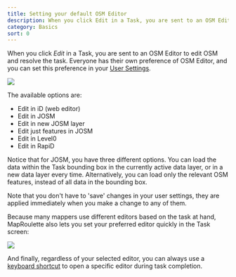```yaml
---
title: Setting your default OSM Editor
description: When you click Edit in a Task, you are sent to an OSM Editor to edit OSM and resolve the task. Everyone has their own preference of OSM Editor, and you can set this preference in your User Settings.
category: Basics
sort: 0
---
```


When you click _Edit_ in a Task, you are sent to an OSM Editor to edit OSM and resolve the task. Everyone has their own preference of OSM Editor, and you can set this preference in your [User Settings](https://maproulette.org/user/profile).

![](https://user-images.githubusercontent.com/120452/66152834-d722ff80-e609-11e9-8eb2-0b7b6072deed.png)

The available options are:

- Edit in iD (web editor)
- Edit in JOSM
- Edit in new JOSM layer
- Edit just features in JOSM
- Edit in Level0
- Edit in RapiD

Notice that for JOSM, you have three different options. You can load the data within the Task bounding box in the currently active data layer, or in a new data layer every time. Alternatively, you can load only the relevant OSM features, instead of all data in the bounding box.

Note that you don't have to 'save' changes in your user settings, they are applied immediately when you make a change to any of them.

Because many mappers use different editors based on the task at hand, MapRoulette also lets you set your preferred editor quickly in the Task screen:

![](https://user-images.githubusercontent.com/120452/66153150-7ea03200-e60a-11e9-92cf-dfd8d6aaf3ff.png)

And finally, regardless of your selected editor, you can always use a [keyboard shortcut](https://github.com/osmlab/maproulette3/wiki/Keyboard-Shortcuts-for-Task-Completion) to open a specific editor during task completion.
